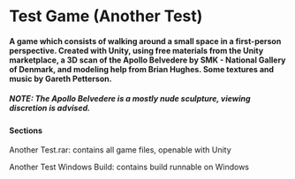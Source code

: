 # Test Game (Another Test)

#### A game which consists of walking around a small space in a first-person perspective. Created with Unity, using free materials from the Unity marketplace, a 3D scan of the Apollo Belvedere by SMK - National Gallery of Denmark, and modeling help from Brian Hughes. Some textures and music by Gareth Petterson.

##### NOTE: The Apollo Belvedere is a mostly nude sculpture, viewing discretion is advised.

#### Sections

Another Test.rar: contains all game files, openable with Unity

Another Test Windows Build: contains build runnable on Windows

